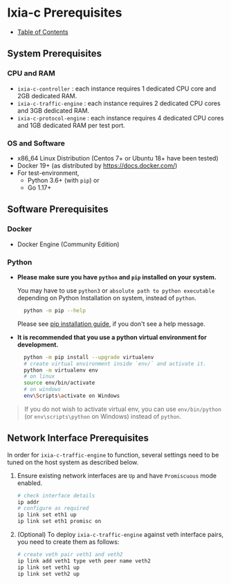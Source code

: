 # Ixia-c Prerequisites

* [Table of Contents](readme.md)

## System Prerequisites

### CPU and RAM

- `ixia-c-controller`      : each instance requires 1 dedicated CPU core and 2GB dedicated RAM.
- `ixia-c-traffic-engine`  : each instance requires 2 dedicated CPU cores and 3GB dedicated RAM.
- `ixia-c-protocol-engine` : each instance requires 4 dedicated CPU cores and 1GB dedicated RAM per test port.

### OS and Software

- x86_64 Linux Distribution (Centos 7+ or Ubuntu 18+ have been tested)
- Docker 19+ (as distributed by https://docs.docker.com/)
- For test-environment,
  - Python 3.6+ (with `pip`) or
  - Go 1.17+

## Software Prerequisites

### Docker
- Docker Engine (Community Edition)

### Python

  - **Please make sure you have `python` and `pip` installed on your system.**

    You may have to use `python3` or `absolute path to python executable` depending on Python Installation on system, instead of `python`.

    ```sh
      python -m pip --help
    ```
    
    Please see [pip installation guide](https://pip.pypa.io/en/stable/installing/), if you don't see a help message.

  - **It is recommended that you use a python virtual environment for development.**

      ```sh
        python -m pip install --upgrade virtualenv
        # create virtual environment inside `env/` and activate it.
        python -m virtualenv env
        # on linux
        source env/bin/activate
        # on windows
        env\Scripts\activate on Windows
    ```

> If you do not wish to activate virtual env, you can use `env/bin/python` (or `env\scripts\python` on Windows) instead of `python`.


## Network Interface Prerequisites

In order for `ixia-c-traffic-engine` to function, several settings need to be tuned on the host system as described below.

1. Ensure existing network interfaces are `Up` and have `Promiscuous` mode enabled.

   ```sh
   # check interface details
   ip addr
   # configure as required
   ip link set eth1 up
   ip link set eth1 promisc on
   ```

2. (Optional) To deploy `ixia-c-traffic-engine` against veth interface pairs, you need to create them as follows:

   ```sh
   # create veth pair veth1 and veth2
   ip link add veth1 type veth peer name veth2
   ip link set veth1 up
   ip link set veth2 up
   ```

